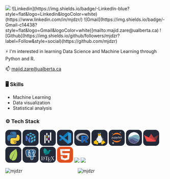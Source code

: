 <img src="https://hitscounter.dev/api/hit?url=https%3A%2F%2Fgithub.com%2Fmjdzr&label=Hits&icon=github&color=%23198754">
![Linkedin](https://img.shields.io/badge/-LinkedIn-blue?style=flat&logo=Linkedin&logoColor=white)(https://www.linkedin.com/in/mjdzr/)
![Gmail](https://img.shields.io/badge/-Gmail-c14438?style=flat&logo=Gmail&logoColor=white)]mailto:majid.zare@ualberta.ca)
![Github](https://img.shields.io/github/followers/mjdzr?label=Follow&style=social)(https://github.com/mjdzr)

⚡ I'm interested in learning Data Science and Machine Learning through Python and R.

📫 [majid.zare@ualberta.ca](mailto:majid.zare@ualberta.ca)

### 🖥 Skills

- Machine Learning
- Data visualization
- Statistical analysis

### ⚙️ Tech Stack
<img src="https://github.com/LelouchFR/skill-icons/blob/main/assets/python-auto.svg" style="width:50px; display:inline;"> <img src="https://github.com/LelouchFR/skill-icons/blob/main/assets/numpy-auto.svg" style="width:50px; display:inline;"> <img src="https://github.com/LelouchFR/skill-icons/blob/main/assets/pandas-auto.svg" style="width:50px; display:inline;"> <img src="https://github.com/LelouchFR/skill-icons/blob/main/assets/vscode-auto.svg" style="width:50px; display:inline;"> <img src="https://github.com/LelouchFR/skill-icons/blob/main/assets/r-auto.svg" style="width:50px; display:inline;"> <img src="https://github.com/LelouchFR/skill-icons/blob/main/assets/linux-auto.svg" style="width:50px; display:inline;"> <img src="https://github.com/LelouchFR/skill-icons/blob/main/assets/jupyter-auto.svg" style="width:50px; display:inline;"> <img src="https://github.com/LelouchFR/skill-icons/blob/main/assets/seaborn-auto.svg" style="width:50px; display:inline;"> <img src="https://github.com/LelouchFR/skill-icons/blob/main/assets/streamlit-auto.svg" style="width:50px; display:inline;"> <img src="https://github.com/LelouchFR/skill-icons/blob/main/assets/leaflet-auto.svg" style="width:50px; display:inline;"> <img src="https://github.com/LelouchFR/skill-icons/blob/main/assets/postgresql-auto.svg" style="width:50px; display:inline;"> <img src="https://github.com/LelouchFR/skill-icons/blob/main/assets/latex-auto.svg" style="width:50px; display:inline;"> <img src="https://github.com/LelouchFR/skill-icons/blob/main/assets/html.svg" style="width:50px; display:inline;"> <img src="https://github.com/LelouchFR/skill-icons/blob/main/assets/javascript.svg" style="width:50px; display:inline;"> <img src="https://github.com/LelouchFR/skill-icons/blob/main/assets/css.svg" style="width:50px;">

<div>
  <img width="45%" align="left" src="https://github-readme-stats.vercel.app/api/top-langs?username=mjdzr&show_icons=true&locale=en&layout=compact" alt="mjdzr" />
  <img width="50%"  src="https://github-readme-streak-stats.herokuapp.com/?user=mjdzr&" alt="mjdzr" />
</div>
